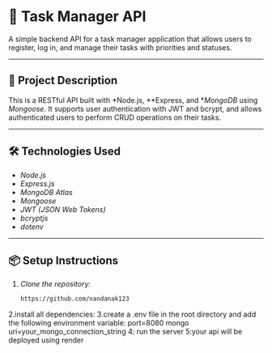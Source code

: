 # 📝 Task Manager API

A simple backend API for a task manager application that allows users to register, log in, and manage their tasks with priorities and statuses.

---

## 🚀 Project Description

This is a RESTful API built with *Node.js, **Express, and **MongoDB* using *Mongoose*. It supports user authentication with JWT and bcrypt, and allows authenticated users to perform CRUD operations on their tasks.

---

## 🛠 Technologies Used

- *Node.js*
- *Express.js*
- *MongoDB Atlas*
- *Mongoose*
- *JWT (JSON Web Tokens)*
- *bcryptjs*
- *dotenv*

---

## 📦 Setup Instructions

1. *Clone the repository:*

   ```bash
   https://github.com/nandanak123
2.install all dependencies:
3.create a .env file in the root directory and add the following environment variable:
   port=8080
   mongo uri=your_mongo_connection_string
4: run the server
5:your api will be deployed using render

